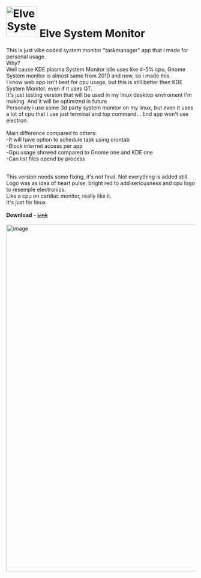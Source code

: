 # <img width="82" height="auto" alt="Elve System Monitor" src="https://github.com/user-attachments/assets/97021d33-ca42-433c-a9da-41adfd1f648e" /> Elve System Monitor

This is just vibe coded system monitor "taskmanager" app that i made for personal usage. <br>
Why?<br>
Well cause KDE plasma System Monitor idle uses like 4-5% cpu, Gnome System monitor is almost same from 2010 and now,
so i made this.<br> I know web app isn't best for cpu usage, but this is still better then KDE System Monitor, even if it uses QT. <br> It's just testing version that will be used in my linux desktop enviroment I'm making. And it will be optimized in future 
<br>Personaly i use some 3d party system monitor on my linux, but even it uses a lot of cpu that i use just terminal and top command...
End app won't use electron. <br> <br>
Main difference compared to others:<br>
-It will have option to schedule task using crontab <br>
-Block internet access per app <br>
-Gpu usage showed compared to Gnome one and KDE one <br>
-Can list files opend by process<br><br>

This version needs some fixing, it's not final. Not everything is added still.<br>
Logo was as idea of heart pulse, bright red to add seriousness and cpu logo to resemple electronics. <br> 
Like a cpu on cardiac monitor, really like it.<br>
It's just for linux <br> <br>
**Download** - <a href="">~~Link~~</a> <br><br>
<img width="1334" height="924" alt="image" src="https://github.com/user-attachments/assets/dba62eab-fbf2-4670-88f4-bc3fd0797792" />

